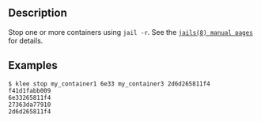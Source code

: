 ## Description
Stop one or more containers using `jail -r`. See the [`jails(8) manual pages`](https://man.freebsd.org/cgi/man.cgi?query=jail) for details.

## Examples
```console
$ klee stop my_container1 6e33 my_container3 2d6d265811f4
f41d1fabb009
6e33265811f4
27363da77910
2d6d265811f4
```
